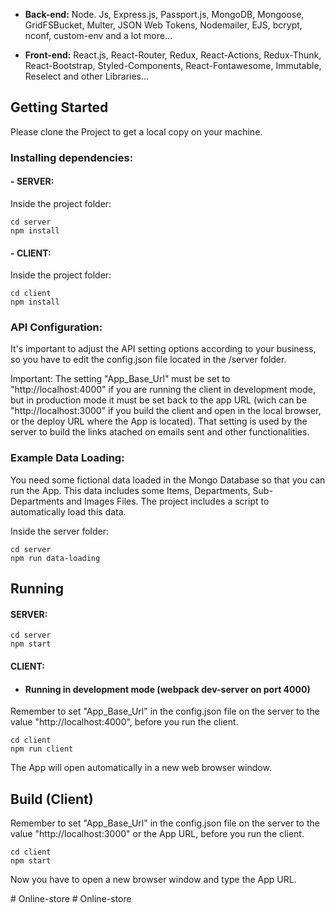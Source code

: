 

- **Back-end:** Node. Js, Express.js, Passport.js, MongoDB, Mongoose, GridFSBucket, Multer, JSON Web Tokens, Nodemailer, EJS, bcrypt, nconf, custom-env and a lot more…

- **Front-end:** React.js, React-Router, Redux, React-Actions, Redux-Thunk, React-Bootstrap, Styled-Components, React-Fontawesome, Immutable, Reselect and other Libraries…

## Getting Started

Please clone the Project to get a local copy on your machine.

### Installing dependencies:

#### - **SERVER:**

Inside the project folder:

```
cd server
npm install
```

#### - **CLIENT:**

Inside the project folder:

```
cd client
npm install
```

### API Configuration:

It's important to adjust the API setting options according to your business, so you have to edit the config.json file located in the /server folder.

Important: The setting "App_Base_Url" must be set to "http://localhost:4000" if you are running the client in development mode, but in production mode it must be set back to the app URL (wich can be "http://localhost:3000" if you build the client and open in the local browser, or the deploy URL where the App is located). That setting is used by the server to build the links atached on emails sent and other functionalities.

### Example Data Loading:

You need some fictional data loaded in the Mongo Database so that you can run the App. This data includes some Items, Departments, Sub-Departments and Images Files. The project includes a script to automatically load this data.

Inside the server folder:

```
cd server
npm run data-loading
```

## Running

#### SERVER:

```
cd server
npm start
```

#### CLIENT:

- #### Running in development mode (webpack dev-server on port 4000)

Remember to set "App_Base_Url" in the config.json file on the server to the value "http://localhost:4000", before you run the client.

```
cd client
npm run client
```
The App will open automatically in a new web browser window.

## Build (Client)

Remember to set "App_Base_Url" in the config.json file on the server to the value "http://localhost:3000" or the App URL, before you run the client.

```
cd client
npm start
```
Now you have to open a new browser window and type the App URL.





#   O n l i n e - s t o r e 
 
 #   O n l i n e - s t o r e 
 
 
